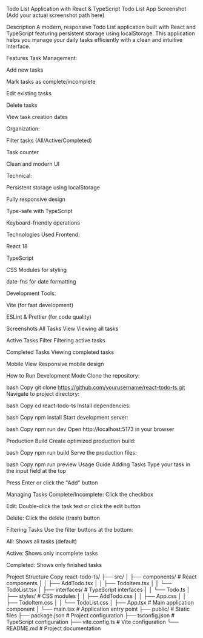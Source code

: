 Todo List Application with React & TypeScript
Todo List App Screenshot (Add your actual screenshot path here)

Description
A modern, responsive Todo List application built with React and TypeScript featuring persistent storage using localStorage. This application helps you manage your daily tasks efficiently with a clean and intuitive interface.

Features
Task Management:

Add new tasks

Mark tasks as complete/incomplete

Edit existing tasks

Delete tasks

View task creation dates

Organization:

Filter tasks (All/Active/Completed)

Task counter

Clean and modern UI

Technical:

Persistent storage using localStorage

Fully responsive design

Type-safe with TypeScript

Keyboard-friendly operations

Technologies Used
Frontend:

React 18

TypeScript

CSS Modules for styling

date-fns for date formatting

Development Tools:

Vite (for fast development)

ESLint & Prettier (for code quality)

Screenshots
All Tasks View
Viewing all tasks

Active Tasks Filter
Filtering active tasks

Completed Tasks
Viewing completed tasks

Mobile View
Responsive mobile design

How to Run
Development Mode
Clone the repository:

bash
Copy
git clone https://github.com/yourusername/react-todo-ts.git
Navigate to project directory:

bash
Copy
cd react-todo-ts
Install dependencies:

bash
Copy
npm install
Start development server:

bash
Copy
npm run dev
Open http://localhost:5173 in your browser

Production Build
Create optimized production build:

bash
Copy
npm run build
Serve the production files:

bash
Copy
npm run preview
Usage Guide
Adding Tasks
Type your task in the input field at the top

Press Enter or click the "Add" button

Managing Tasks
Complete/Incomplete: Click the checkbox

Edit: Double-click the task text or click the edit button

Delete: Click the delete (trash) button

Filtering Tasks
Use the filter buttons at the bottom:

All: Shows all tasks (default)

Active: Shows only incomplete tasks

Completed: Shows only finished tasks

Project Structure
Copy
react-todo-ts/
├── src/
│ ├── components/ # React components
│ │ ├── AddTodo.tsx
│ │ ├── TodoItem.tsx
│ │ └── TodoList.tsx
│ ├── interfaces/ # TypeScript interfaces
│ │ └── Todo.ts
│ ├── styles/ # CSS modules
│ │ ├── AddTodo.css
│ │ ├── App.css
│ │ ├── TodoItem.css
│ │ └── TodoList.css
│ ├── App.tsx # Main application component
│ └── main.tsx # Application entry point
├── public/ # Static files
├── package.json # Project configuration
├── tsconfig.json # TypeScript configuration
├── vite.config.ts # Vite configuration
└── README.md # Project documentation
